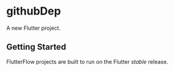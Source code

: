 # githubDep

A new Flutter project.

## Getting Started

FlutterFlow projects are built to run on the Flutter _stable_ release.
